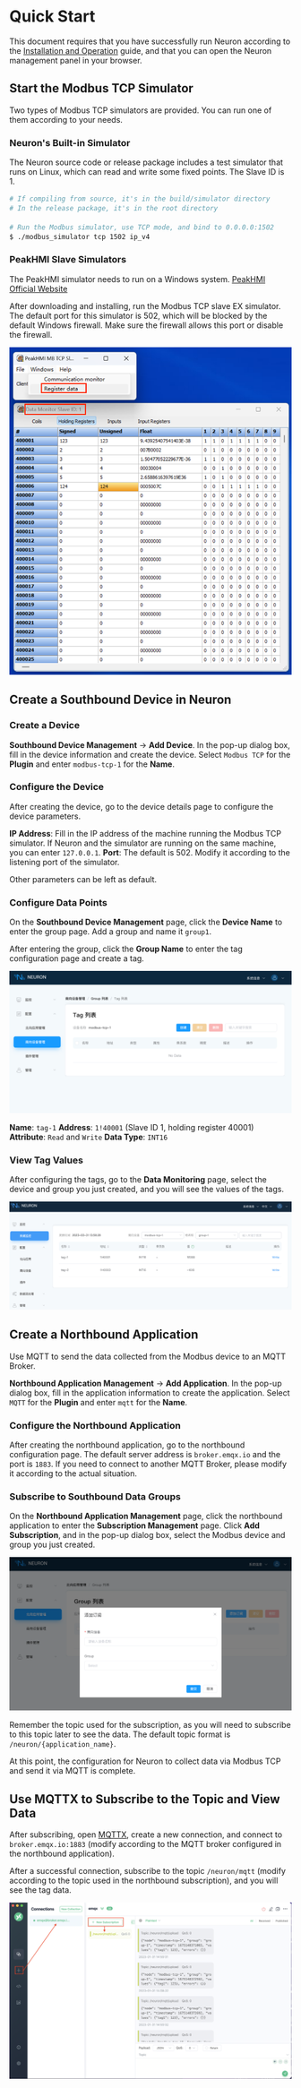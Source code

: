 # Quick Start

This document requires that you have successfully run Neuron according to the [Installation and Operation](https://github.com/emqx/neuron/README.md) guide, and that you can open the Neuron management panel in your browser.

## Start the Modbus TCP Simulator

Two types of Modbus TCP simulators are provided. You can run one of them according to your needs.

### Neuron's Built-in Simulator

The Neuron source code or release package includes a test simulator that runs on Linux, which can read and write some fixed points. The Slave ID is 1.

```bash
# If compiling from source, it's in the build/simulator directory
# In the release package, it's in the root directory

# Run the Modbus simulator, use TCP mode, and bind to 0.0.0.0:1502
$ ./modbus_simulator tcp 1502 ip_v4
```

### PeakHMI Slave Simulators

The PeakHMI simulator needs to run on a Windows system. [PeakHMI Official Website](https://hmisys.com)

After downloading and installing, run the Modbus TCP slave EX simulator. The default port for this simulator is 502, which will be blocked by the default Windows firewall. Make sure the firewall allows this port or disable the firewall.

![modbus-simulator](./assets/modbus-simulator.png)

## Create a Southbound Device in Neuron

### Create a Device

**Southbound Device Management** -> **Add Device**. In the pop-up dialog box, fill in the device information and create the device. Select `Modbus TCP` for the **Plugin** and enter `modbus-tcp-1` for the **Name**.

### Configure the Device
After creating the device, go to the device details page to configure the device parameters.

**IP Address**: Fill in the IP address of the machine running the Modbus TCP simulator. If Neuron and the simulator are running on the same machine, you can enter `127.0.0.1`.
**Port**: The default is 502. Modify it according to the listening port of the simulator.

Other parameters can be left as default.

### Configure Data Points

On the **Southbound Device Management** page, click the **Device Name** to enter the group page. Add a group and name it `group1`.

After entering the group, click the **Group Name** to enter the tag configuration page and create a tag.

![add-tag](./assets/tag-list-null.png)

**Name**: `tag-1`
**Address**: `1!40001` (Slave ID 1, holding register 40001)
**Attribute**: `Read` and `Write`
**Data Type**: `INT16`

### View Tag Values

After configuring the tags, go to the **Data Monitoring** page, select the device and group you just created, and you will see the values of the tags.

![data-monitor](./assets/data-monitoring.png)

## Create a Northbound Application

Use MQTT to send the data collected from the Modbus device to an MQTT Broker.

**Northbound Application Management** -> **Add Application**. In the pop-up dialog box, fill in the application information to create the application.
Select `MQTT` for the **Plugin** and enter `mqtt` for the **Name**.

### Configure the Northbound Application

After creating the northbound application, go to the northbound configuration page. The default server address is `broker.emqx.io` and the port is `1883`. If you need to connect to another MQTT Broker, please modify it according to the actual situation.

### Subscribe to Southbound Data Groups

On the **Northbound Application Management** page, click the northbound application to enter the **Subscription Management** page. Click **Add Subscription**, and in the pop-up dialog box, select the Modbus device and group you just created.

![subscribe](./assets/subscription-add.png)

Remember the topic used for the subscription, as you will need to subscribe to this topic later to see the data. The default topic format is `/neuron/{application_name}`.

At this point, the configuration for Neuron to collect data via Modbus TCP and send it via MQTT is complete.

## Use MQTTX to Subscribe to the Topic and View Data

After subscribing, open [MQTTX](https://mqttx.app/zh), create a new connection, and connect to `broker.emqx.io:1883` (modify according to the MQTT broker configured in the northbound application).

After a successful connection, subscribe to the topic `/neuron/mqtt` (modify according to the topic used in the northbound subscription), and you will see the tag data.

![mqttx](./assets/mqttx.png)
